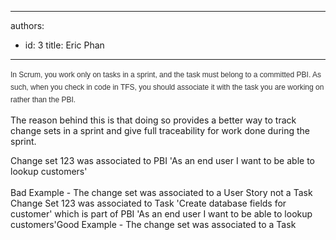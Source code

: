

---
authors:
  - id: 3
    title: Eric Phan
---




<span class='intro'> 
  <span style="line-height&#58;20px;font-family&#58;verdana, arial, helvetica, sans-serif;color&#58;#333333;font-size&#58;12px;">In Scrum, you work only on tasks in a sprint, and the task must belong to a committed PBI. As such, when you check in code in TFS, you should associate&#160;it with the task you are working on rather than the PBI.</span> 
 </span>

The reason behind this is that doing so provides a better way to track change sets in a sprint and give full traceability for work done during the sprint.
<div><span class="ms-rteCustom-GreyBox">Change set 123 was associated to PBI&#160;'As an end user I want to be able to lookup&#160;customers'<br></span>​<br><span class="ms-rteCustom-FigureBad">Bad Example - The change set was associated to a User Story not a Task</span></div>
<div><span class="ms-rteCustom-GreyBox">Change Set 123 was associated to Task 'Create database fields for customer' which is part of PBI​&#160;'As an end user I want to be able to lookup </span><span class="ms-rteCustom-GreyBox">customers'</span><span class="ms-rteCustom-FigureGood">Good Example - The change set was associated to a Task</span></div>



